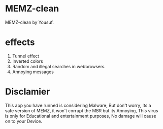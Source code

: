 # MEMZ-clean
MEMZ-clean by Yousuf.
# effects
1. Tunnel effect
2. Inverted colors
3. Random and illegal searches in webbrowsers
4. Annoying messages
# Disclamier
This app you have runned is considering Malware, But don't worry, Its a safe version of MEMZ, it won't corrupt the MBR but its Annoying, This virus is only for Educational and entertainment purposes, No damage will cause on to your Device.
